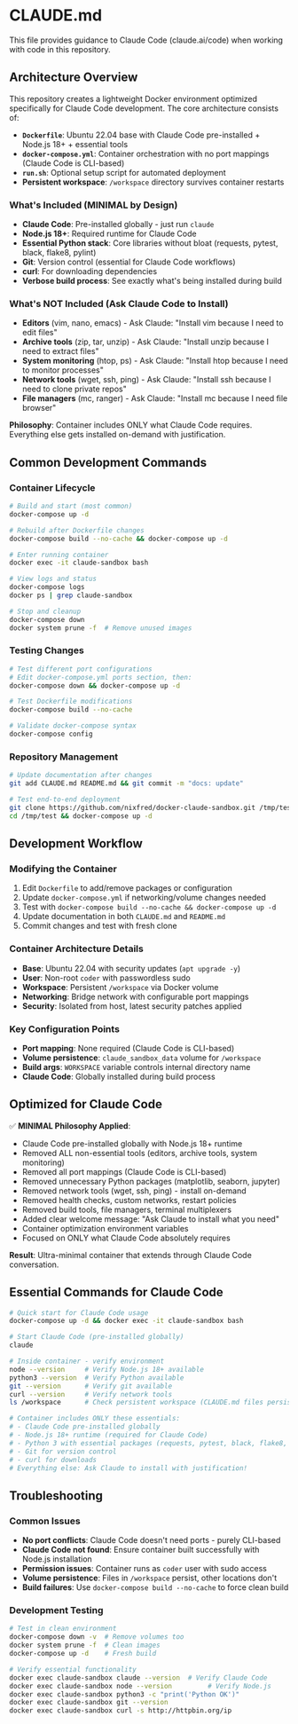 # CLAUDE.md

This file provides guidance to Claude Code (claude.ai/code) when working with code in this repository.

## Architecture Overview

This repository creates a lightweight Docker environment optimized specifically for Claude Code development. The core architecture consists of:

- **`Dockerfile`**: Ubuntu 22.04 base with Claude Code pre-installed + Node.js 18+ + essential tools
- **`docker-compose.yml`**: Container orchestration with no port mappings (Claude Code is CLI-based)
- **`run.sh`**: Optional setup script for automated deployment
- **Persistent workspace**: `/workspace` directory survives container restarts

### What's Included (MINIMAL by Design)
- **Claude Code**: Pre-installed globally - just run `claude`
- **Node.js 18+**: Required runtime for Claude Code
- **Essential Python stack**: Core libraries without bloat (requests, pytest, black, flake8, pylint)
- **Git**: Version control (essential for Claude Code workflows)
- **curl**: For downloading dependencies
- **Verbose build process**: See exactly what's being installed during build

### What's NOT Included (Ask Claude Code to Install)
- **Editors** (vim, nano, emacs) - Ask Claude: "Install vim because I need to edit files"
- **Archive tools** (zip, tar, unzip) - Ask Claude: "Install unzip because I need to extract files"  
- **System monitoring** (htop, ps) - Ask Claude: "Install htop because I need to monitor processes"
- **Network tools** (wget, ssh, ping) - Ask Claude: "Install ssh because I need to clone private repos"
- **File managers** (mc, ranger) - Ask Claude: "Install mc because I need file browser"

**Philosophy**: Container includes ONLY what Claude Code requires. Everything else gets installed on-demand with justification.

## Common Development Commands

### Container Lifecycle
```bash
# Build and start (most common)
docker-compose up -d

# Rebuild after Dockerfile changes
docker-compose build --no-cache && docker-compose up -d

# Enter running container
docker exec -it claude-sandbox bash

# View logs and status
docker-compose logs
docker ps | grep claude-sandbox

# Stop and cleanup
docker-compose down
docker system prune -f  # Remove unused images
```

### Testing Changes
```bash
# Test different port configurations
# Edit docker-compose.yml ports section, then:
docker-compose down && docker-compose up -d

# Test Dockerfile modifications
docker-compose build --no-cache

# Validate docker-compose syntax
docker-compose config
```

### Repository Management
```bash
# Update documentation after changes
git add CLAUDE.md README.md && git commit -m "docs: update"

# Test end-to-end deployment
git clone https://github.com/nixfred/docker-claude-sandbox.git /tmp/test
cd /tmp/test && docker-compose up -d
```

## Development Workflow

### Modifying the Container
1. Edit `Dockerfile` to add/remove packages or configuration
2. Update `docker-compose.yml` if networking/volume changes needed
3. Test with `docker-compose build --no-cache && docker-compose up -d`
4. Update documentation in both `CLAUDE.md` and `README.md`
5. Commit changes and test with fresh clone

### Container Architecture Details
- **Base**: Ubuntu 22.04 with security updates (`apt upgrade -y`)
- **User**: Non-root `coder` with passwordless sudo
- **Workspace**: Persistent `/workspace` via Docker volume
- **Networking**: Bridge network with configurable port mappings
- **Security**: Isolated from host, latest security patches applied

### Key Configuration Points
- **Port mapping**: None required (Claude Code is CLI-based)
- **Volume persistence**: `claude_sandbox_data` volume for `/workspace`
- **Build args**: `WORKSPACE` variable controls internal directory name
- **Claude Code**: Globally installed during build process

## Optimized for Claude Code

✅ **MINIMAL Philosophy Applied**: 
- Claude Code pre-installed globally with Node.js 18+ runtime
- Removed ALL non-essential tools (editors, archive tools, system monitoring)
- Removed all port mappings (Claude Code is CLI-based)
- Removed unnecessary Python packages (matplotlib, seaborn, jupyter)
- Removed network tools (wget, ssh, ping) - install on-demand
- Removed health checks, custom networks, restart policies
- Removed build tools, file managers, terminal multiplexers
- Added clear welcome message: "Ask Claude to install what you need"
- Container optimization environment variables
- Focused on ONLY what Claude Code absolutely requires

**Result**: Ultra-minimal container that extends through Claude Code conversation.

## Essential Commands for Claude Code

```bash
# Quick start for Claude Code usage
docker-compose up -d && docker exec -it claude-sandbox bash

# Start Claude Code (pre-installed globally)
claude

# Inside container - verify environment
node --version     # Verify Node.js 18+ available
python3 --version  # Verify Python available
git --version      # Verify git available  
curl --version     # Verify network tools
ls /workspace      # Check persistent workspace (CLAUDE.md files persist here!)

# Container includes ONLY these essentials:
# - Claude Code pre-installed globally
# - Node.js 18+ runtime (required for Claude Code)
# - Python 3 with essential packages (requests, pytest, black, flake8, pylint)
# - Git for version control
# - curl for downloads
# Everything else: Ask Claude to install with justification!
```

## Troubleshooting

### Common Issues
- **No port conflicts**: Claude Code doesn't need ports - purely CLI-based
- **Claude Code not found**: Ensure container built successfully with Node.js installation
- **Permission issues**: Container runs as `coder` user with sudo access
- **Volume persistence**: Files in `/workspace` persist, other locations don't
- **Build failures**: Use `docker-compose build --no-cache` to force clean build

### Development Testing
```bash
# Test in clean environment
docker-compose down -v  # Remove volumes too
docker system prune -f  # Clean images
docker-compose up -d    # Fresh build

# Verify essential functionality
docker exec claude-sandbox claude --version  # Verify Claude Code
docker exec claude-sandbox node --version         # Verify Node.js
docker exec claude-sandbox python3 -c "print('Python OK')"
docker exec claude-sandbox git --version
docker exec claude-sandbox curl -s http://httpbin.org/ip
```
